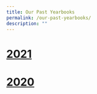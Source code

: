 ```yaml
---
title: Our Past Yearbooks
permalink: /our-past-yearbooks/
description: ""
---
```

# [2021](https://www.aic.sg/about-us/yearbooks)

# [2020](https://www.aic.sg/about-us/yearbooks)